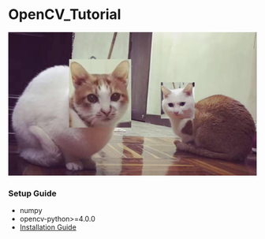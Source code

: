 # OpenCV_Tutorial

![image](https://github.com/supercatex/OpenCV_Tutorial/blob/master/images/sample.png)

### Setup Guide
* numpy
* opencv-python>=4.0.0
* [Installation Guide](https://docs.google.com/presentation/d/1aWOd5c-KQAffwjgGujoBaC9sOKS2Pkqt5WWi1TV-lnM/edit?usp=sharing)
